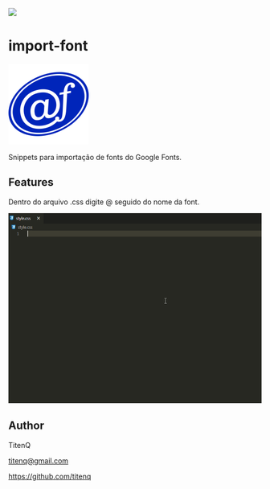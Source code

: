![](https://img.shields.io/visual-studio-marketplace/d/titenq.import-font?color=blue&label=Downloads&logo=visual%20studio%20code&logoColor=white)

# import-font
![PNG import-font](https://github.com/titenq/import-font/blob/master/icon.png?raw=true)

Snippets para importação de fonts do Google Fonts.

## Features

Dentro do arquivo .css digite @ seguido do nome da font.

![GIF import-font](https://github.com/titenq/import-font/blob/master/import-font.gif?raw=true)

## Author

TitenQ

titenq@gmail.com

<https://github.com/titenq>
